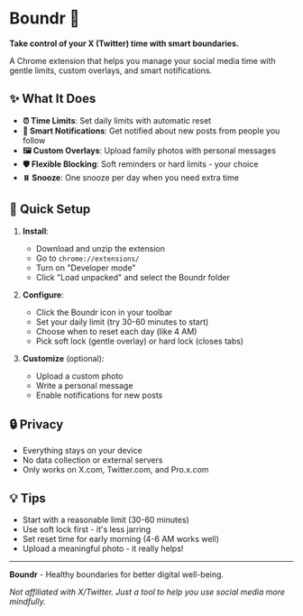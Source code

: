 # Boundr 🎯

**Take control of your X (Twitter) time with smart boundaries.**

A Chrome extension that helps you manage your social media time with gentle limits, custom overlays, and smart notifications.

## ✨ What It Does

- **⏰ Time Limits**: Set daily limits with automatic reset
- **🔔 Smart Notifications**: Get notified about new posts from people you follow
- **🖼️ Custom Overlays**: Upload family photos with personal messages
- **🛡️ Flexible Blocking**: Soft reminders or hard limits - your choice
- **⏸️ Snooze**: One snooze per day when you need extra time

## 🚀 Quick Setup

1. **Install**:
   - Download and unzip the extension
   - Go to `chrome://extensions/`
   - Turn on "Developer mode" 
   - Click "Load unpacked" and select the Boundr folder

2. **Configure**:
   - Click the Boundr icon in your toolbar
   - Set your daily limit (try 30-60 minutes to start)
   - Choose when to reset each day (like 4 AM)
   - Pick soft lock (gentle overlay) or hard lock (closes tabs)

3. **Customize** (optional):
   - Upload a custom photo
   - Write a personal message
   - Enable notifications for new posts

## 🔒 Privacy

- Everything stays on your device
- No data collection or external servers
- Only works on X.com, Twitter.com, and Pro.x.com

## 💡 Tips

- Start with a reasonable limit (30-60 minutes)
- Use soft lock first - it's less jarring
- Set reset time for early morning (4-6 AM works well)
- Upload a meaningful photo - it really helps!

---

**Boundr** - Healthy boundaries for better digital well-being.

*Not affiliated with X/Twitter. Just a tool to help you use social media more mindfully.*